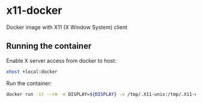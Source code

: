 # x11-docker
Docker image with X11 (X Window System) client

## Running the container
Enable X server access from docker to host:
```bash
xhost +local:docker
```

Run the container:
```bash
docker run -it --rm -e DISPLAY=${DISPLAY} -v /tmp/.X11-unix:/tmp/.X11-unix orbin/x11
```
